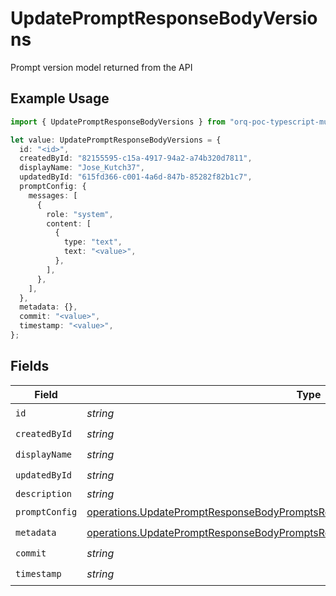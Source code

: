 # UpdatePromptResponseBodyVersions

Prompt version model returned from the API

## Example Usage

```typescript
import { UpdatePromptResponseBodyVersions } from "orq-poc-typescript-multi-env-version/models/operations";

let value: UpdatePromptResponseBodyVersions = {
  id: "<id>",
  createdById: "82155595-c15a-4917-94a2-a74b320d7811",
  displayName: "Jose_Kutch37",
  updatedById: "615fd366-c001-4a6d-847b-85282f82b1c7",
  promptConfig: {
    messages: [
      {
        role: "system",
        content: [
          {
            type: "text",
            text: "<value>",
          },
        ],
      },
    ],
  },
  metadata: {},
  commit: "<value>",
  timestamp: "<value>",
};
```

## Fields

| Field                                                                                                                                                                                | Type                                                                                                                                                                                 | Required                                                                                                                                                                             | Description                                                                                                                                                                          |
| ------------------------------------------------------------------------------------------------------------------------------------------------------------------------------------ | ------------------------------------------------------------------------------------------------------------------------------------------------------------------------------------ | ------------------------------------------------------------------------------------------------------------------------------------------------------------------------------------ | ------------------------------------------------------------------------------------------------------------------------------------------------------------------------------------ |
| `id`                                                                                                                                                                                 | *string*                                                                                                                                                                             | :heavy_check_mark:                                                                                                                                                                   | N/A                                                                                                                                                                                  |
| `createdById`                                                                                                                                                                        | *string*                                                                                                                                                                             | :heavy_check_mark:                                                                                                                                                                   | N/A                                                                                                                                                                                  |
| `displayName`                                                                                                                                                                        | *string*                                                                                                                                                                             | :heavy_check_mark:                                                                                                                                                                   | N/A                                                                                                                                                                                  |
| `updatedById`                                                                                                                                                                        | *string*                                                                                                                                                                             | :heavy_check_mark:                                                                                                                                                                   | N/A                                                                                                                                                                                  |
| `description`                                                                                                                                                                        | *string*                                                                                                                                                                             | :heavy_minus_sign:                                                                                                                                                                   | N/A                                                                                                                                                                                  |
| `promptConfig`                                                                                                                                                                       | [operations.UpdatePromptResponseBodyPromptsResponse200ApplicationJSONPromptConfig](../../models/operations/updatepromptresponsebodypromptsresponse200applicationjsonpromptconfig.md) | :heavy_check_mark:                                                                                                                                                                   | N/A                                                                                                                                                                                  |
| `metadata`                                                                                                                                                                           | [operations.UpdatePromptResponseBodyPromptsResponse200ApplicationJSONMetadata](../../models/operations/updatepromptresponsebodypromptsresponse200applicationjsonmetadata.md)         | :heavy_check_mark:                                                                                                                                                                   | N/A                                                                                                                                                                                  |
| `commit`                                                                                                                                                                             | *string*                                                                                                                                                                             | :heavy_check_mark:                                                                                                                                                                   | N/A                                                                                                                                                                                  |
| `timestamp`                                                                                                                                                                          | *string*                                                                                                                                                                             | :heavy_check_mark:                                                                                                                                                                   | N/A                                                                                                                                                                                  |